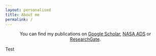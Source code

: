 ```yaml
---
layout: personalised
title: About me
permalink: /
---
```



<p style="text-align: center">
You can find my publications on <a href="https://scholar.google.com/citations?user=4z9ZaTwAAAAJ&hl=en&oi=ao">Google Scholar</a>, <a href="https://ui.adsabs.harvard.edu/search/q=%20%20author%3A%22Everall%2C%20A%22&sort=date%20desc%2C%20bibcode%20desc&p_=0">NASA ADS</a> or <a href="https://www.researchgate.net/profile/Andrew-Everall/research">ResearchGate</a>.
</p>

<!-- You can find my publications on [Google Scholar](https://scholar.google.com/citations?user=4z9ZaTwAAAAJ&hl=en&oi=ao), [NASA ADS](https://ui.adsabs.harvard.edu/search/q=%20%20author%3A%22Everall%2C%20A%22&sort=date%20desc%2C%20bibcode%20desc&p_=0) or [ResearchGate](https://www.researchgate.net/profile/Andrew-Everall/research). -->

Test
